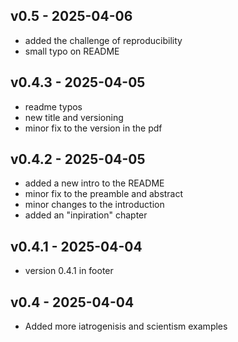 ## v0.5 - 2025-04-06
- added the challenge of reproducibility
- small typo on README

## v0.4.3 - 2025-04-05
- readme typos
- new title and versioning
- minor fix to the version in the pdf

## v0.4.2 - 2025-04-05
- added a new intro to the README
- minor fix to the preamble and abstract
- minor changes to the introduction
- added an "inpiration" chapter

## v0.4.1 - 2025-04-04
- version 0.4.1 in footer

## v0.4 - 2025-04-04
- Added more iatrogenisis and scientism examples
